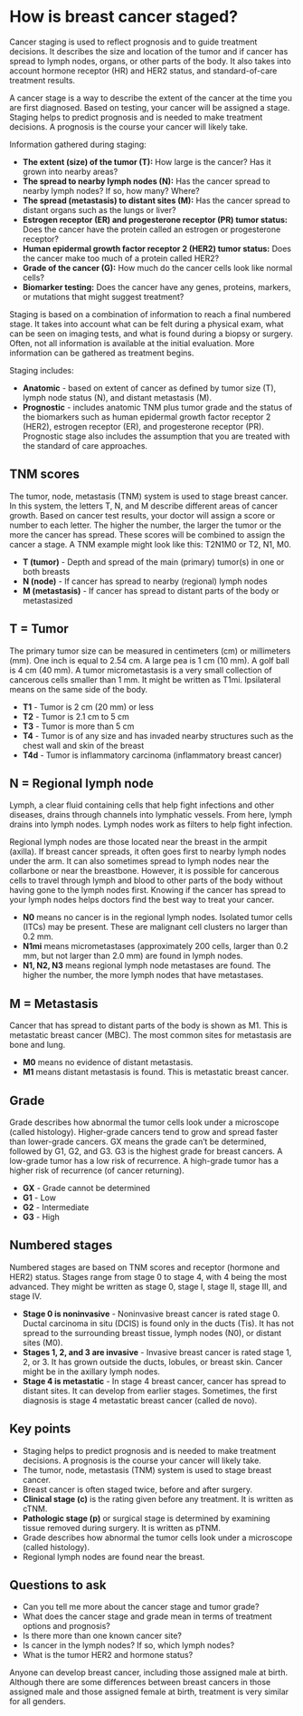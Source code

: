 # How is breast cancer staged?

Cancer staging is used to reflect prognosis and to guide treatment decisions. It describes the size and location of the tumor and if cancer has spread to lymph nodes, organs, or other parts of the body. It also takes into account hormone receptor (HR) and HER2 status, and standard-of-care treatment results.

A cancer stage is a way to describe the extent of the cancer at the time you are first diagnosed. Based on testing, your cancer will be assigned a stage. Staging helps to predict prognosis and is needed to make treatment decisions. A prognosis is the course your cancer will likely take.

Information gathered during staging:

  * **The extent (size) of the tumor (T):** How large is the cancer? Has it grown into nearby areas?
  * **The spread to nearby lymph nodes (N):** Has the cancer spread to nearby lymph nodes? If so, how many? Where?
  * **The spread (metastasis) to distant sites (M):** Has the cancer spread to distant organs such as the lungs or liver?
  * **Estrogen receptor (ER) and progesterone receptor (PR) tumor status:** Does the cancer have the protein called an estrogen or progesterone receptor?
  * **Human epidermal growth factor receptor 2 (HER2) tumor status:** Does the cancer make too much of a protein called HER2?
  * **Grade of the cancer (G):** How much do the cancer cells look like normal cells?
  * **Biomarker testing:** Does the cancer have any genes, proteins, markers, or mutations that might suggest treatment?

Staging is based on a combination of information to reach a final numbered stage. It takes into account what can be felt during a physical exam, what can be seen on imaging tests, and what is found during a biopsy or surgery. Often, not all information is available at the initial evaluation. More information can be gathered as treatment begins.

Staging includes:

  * **Anatomic** - based on extent of cancer as defined by tumor size (T), lymph node status (N), and distant metastasis (M).
  * **Prognostic** - includes anatomic TNM plus tumor grade and the status of the biomarkers such as human epidermal growth factor receptor 2 (HER2), estrogen receptor (ER), and progesterone receptor (PR). Prognostic stage also includes the assumption that you are treated with the standard of care approaches.

## TNM scores

The tumor, node, metastasis (TNM) system is used to stage breast cancer. In this system, the letters T, N, and M describe different areas of cancer growth. Based on cancer test results, your doctor will assign a score or number to each letter. The higher the number, the larger the tumor or the more the cancer has spread. These scores will be combined to assign the cancer a stage. A TNM example might look like this: T2N1M0 or T2, N1, M0.

  * **T (tumor)** - Depth and spread of the main (primary) tumor(s) in one or both breasts
  * **N (node)** - If cancer has spread to nearby (regional) lymph nodes
  * **M (metastasis)** - If cancer has spread to distant parts of the body or metastasized

## T = Tumor

The primary tumor size can be measured in centimeters (cm) or millimeters (mm). One inch is equal to 2.54 cm. A large pea is 1 cm (10 mm). A golf ball is 4 cm (40 mm). A tumor micrometastasis is a very small collection of cancerous cells smaller than 1 mm. It might be written as T1mi. Ipsilateral means on the same side of the body.

  * **T1** - Tumor is 2 cm (20 mm) or less
  * **T2** - Tumor is 2.1 cm to 5 cm
  * **T3** - Tumor is more than 5 cm
  * **T4** - Tumor is of any size and has invaded nearby structures such as the chest wall and skin of the breast
  * **T4d** - Tumor is inflammatory carcinoma (inflammatory breast cancer)

## N = Regional lymph node

Lymph, a clear fluid containing cells that help fight infections and other diseases, drains through channels into lymphatic vessels. From here, lymph drains into lymph nodes. Lymph nodes work as filters to help fight infection.

Regional lymph nodes are those located near the breast in the armpit (axilla). If breast cancer spreads, it often goes first to nearby lymph nodes under the arm. It can also sometimes spread to lymph nodes near the collarbone or near the breastbone. However, it is possible for cancerous cells to travel through lymph and blood to other parts of the body without having gone to the lymph nodes first. Knowing if the cancer has spread to your lymph nodes helps doctors find the best way to treat your cancer.

  * **N0** means no cancer is in the regional lymph nodes. Isolated tumor cells (ITCs) may be present. These are malignant cell clusters no larger than 0.2 mm.
  * **N1mi** means micrometastases (approximately 200 cells, larger than 0.2 mm, but not larger than 2.0 mm) are found in lymph nodes.
  * **N1, N2, N3** means regional lymph node metastases are found. The higher the number, the more lymph nodes that have metastases.

## M = Metastasis

Cancer that has spread to distant parts of the body is shown as M1. This is metastatic breast cancer (MBC). The most common sites for metastasis are bone and lung.

  * **M0** means no evidence of distant metastasis.
  * **M1** means distant metastasis is found. This is metastatic breast cancer.

## Grade

Grade describes how abnormal the tumor cells look under a microscope (called histology). Higher-grade cancers tend to grow and spread faster than lower-grade cancers. GX means the grade can’t be determined, followed by G1, G2, and G3. G3 is the highest grade for breast cancers. A low-grade tumor has a low risk of recurrence. A high-grade tumor has a higher risk of recurrence (of cancer returning).

  * **GX** - Grade cannot be determined
  * **G1** - Low
  * **G2** - Intermediate
  * **G3** - High

## Numbered stages

Numbered stages are based on TNM scores and receptor (hormone and HER2) status. Stages range from stage 0 to stage 4, with 4 being the most advanced. They might be written as stage 0, stage I, stage II, stage III, and stage IV.

  * **Stage 0 is noninvasive** - Noninvasive breast cancer is rated stage 0. Ductal carcinoma in situ (DCIS) is found only in the ducts (Tis). It has not spread to the surrounding breast tissue, lymph nodes (N0), or distant sites (M0).
  * **Stages 1, 2, and 3 are invasive** - Invasive breast cancer is rated stage 1, 2, or 3. It has grown outside the ducts, lobules, or breast skin. Cancer might be in the axillary lymph nodes.
  * **Stage 4 is metastatic** - In stage 4 breast cancer, cancer has spread to distant sites. It can develop from earlier stages. Sometimes, the first diagnosis is stage 4 metastatic breast cancer (called de novo).

## Key points

  * Staging helps to predict prognosis and is needed to make treatment decisions. A prognosis is the course your cancer will likely take.
  * The tumor, node, metastasis (TNM) system is used to stage breast cancer.
  * Breast cancer is often staged twice, before and after surgery.
  * **Clinical stage (c)** is the rating given before any treatment. It is written as cTNM.
  * **Pathologic stage (p)** or surgical stage is determined by examining tissue removed during surgery. It is written as pTNM.
  * Grade describes how abnormal the tumor cells look under a microscope (called histology).
  * Regional lymph nodes are found near the breast.

## Questions to ask

  * Can you tell me more about the cancer stage and tumor grade?
  * What does the cancer stage and grade mean in terms of treatment options and prognosis?
  * Is there more than one known cancer site?
  * Is cancer in the lymph nodes? If so, which lymph nodes?
  * What is the tumor HER2 and hormone status?

Anyone can develop breast cancer, including those assigned male at birth. Although there are some differences between breast cancers in those assigned male and those assigned female at birth, treatment is very similar for all genders.